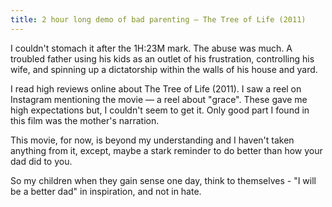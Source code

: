 ```yaml
---
title: 2 hour long demo of bad parenting — The Tree of Life (2011)
---
```

I couldn't stomach it after the 1H:23M mark. The abuse was much. A troubled father using his kids as an outlet of his frustration, controlling his wife, and spinning up a dictatorship within the walls of his house and yard.

I read high reviews online about The Tree of Life (2011). I saw a reel on Instagram mentioning the movie — a reel about "grace". These gave me high expectations but, I couldn't seem to get it. Only good part I found in this film was the mother's narration.

This movie, for now, is beyond my understanding and I haven't taken anything from it, except, maybe a stark reminder to do better than how your dad did to you. 

So my children when they gain sense one day, think to themselves - "I will be a better dad" in inspiration, and not in hate.